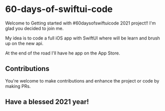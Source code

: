 # 60-days-of-swiftui-code

Welcome to Getting started with #60daysofswiftuicode 2021 project!! I'm glad you decided to join me.

My idea is to code a full iOS app with SwiftUI where will be learn and brush up on the new api.

At the end of the road I'll have he app on the App Store.

## Contributions
You're welcome to make contributions and enhance the project or code by making PRs.

## Have a blessed 2021 year!


